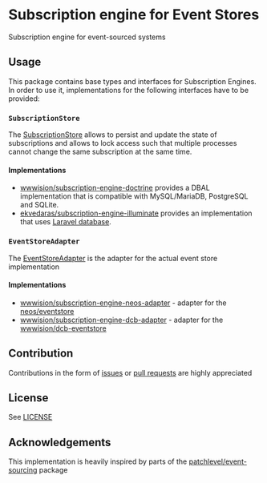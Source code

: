 # Subscription engine for Event Stores

Subscription engine for event-sourced systems

## Usage

This package contains base types and interfaces for Subscription Engines.
In order to use it, implementations for the following interfaces have to be provided:

### `SubscriptionStore`

The [SubscriptionStore](./src/Store/SubscriptionStore.php) allows to persist and update the state of subscriptions and allows to lock access such that multiple processes cannot change the same subscription at the same time.

#### Implementations

- [wwwision/subscription-engine-doctrine](https://packagist.org/packages/wwwision/subscription-engine-doctrine) provides a DBAL implementation that is compatible with MySQL/MariaDB, PostgreSQL and SQLite.
- [ekvedaras/subscription-engine-illuminate](https://packagist.org/packages/ekvedaras/subscription-engine-illuminate) provides an implementation that uses [Laravel database](https://laravel.com/docs/12.x/database).

### `EventStoreAdapter`

The [EventStoreAdapter](./src/EventStore/EventStoreAdapter.php) is the adapter for the actual event store implementation

#### Implementations

- [wwwision/subscription-engine-neos-adapter](https://packagist.org/packages/wwwision/subscription-engine-neos-adapter) - adapter for the [neos/eventstore](https://packagist.org/packages/neos/eventstore)
- [wwwision/subscription-engine-dcb-adapter](https://packagist.org/packages/wwwision/subscription-engine-dcb-adapter) - adapter for the [wwwision/dcb-eventstore](https://packagist.org/packages/wwwision/dcb-eventstore)

## Contribution

Contributions in the form of [issues](https://github.com/bwaidelich/subscription-engine/issues) or [pull requests](https://github.com/bwaidelich/subscription-engine/pulls) are highly appreciated

## License

See [LICENSE](./LICENSE)

## Acknowledgements

This implementation is heavily inspired by parts of the [patchlevel/event-sourcing](https://packagist.org/packages/patchlevel/event-sourcing) package
